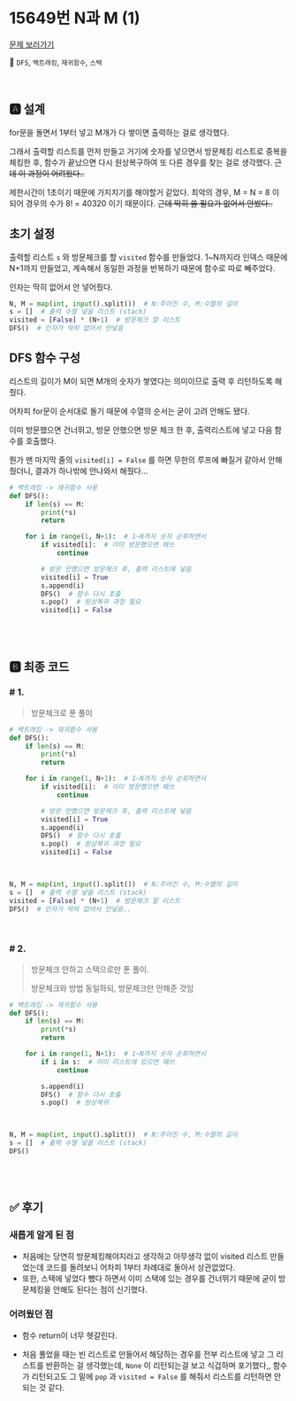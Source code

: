 # 15649번 N과 M (1)

[문제 보러가기](https://www.acmicpc.net/problem/15649)

🚩 `DFS`, `백트래킹`, `재귀함수`, `스택`

<br>

## 🅰 설계

for문을 돌면서 1부터 넣고 M개가 다 쌓이면 출력하는 걸로 생각했다.

그래서 출력할 리스트를 먼저 만들고 거기에 숫자를 넣으면서 방문체킹 리스트로 중복을 체킹한 후, 함수가 끝났으면 다시 원상복구하여 또 다른 경우를 찾는 걸로 생각했다.  ~~근데 이 과정이 어려웠다..~~

제한시간이 1초이기 때문에 가지치기를 해야할거 같았다. 최악의 경우, M = N = 8 이 되어 경우의 수가 8! = 40320 이기 때문이다.  ~~근데 딱히 쓸 필요가 없어서 안썼다..~~



## 초기 설정

출력할 리스트 `s` 와 방문체크를 할 `visited` 함수를 만들었다. 1~N까지라 인덱스 때문에 N+1까지 만들었고, 계속해서 동일한 과정을 반복하기 때문에 함수로 따로 빼주었다.

인자는 딱히 없어서 안 넣어줬다.

```python
N, M = map(int, input().split())  # N:주어진 수, M:수열의 길이
s = []  # 출력 수열 넣을 리스트 (stack)
visited = [False] * (N+1)  # 방문체크 할 리스트
DFS()  # 인자가 딱히 없어서 안넣음
```



## DFS 함수 구성

리스트의 길이가 M이 되면 M개의 숫자가 쌓였다는 의미이므로 출력 후 리턴하도록 해줬다.

어차피 for문이 순서대로 돌기 때문에 수열의 순서는 굳이 고려 안해도 됐다.

이미 방문했으면 건너뛰고, 방문 안했으면 방문 체크 한 후, 출력리스트에 넣고 다음 함수를 호출했다.

뭔가 맨 마지막 줄의 `visited[i] = False` 를 하면 무한의 루프에 빠질거 같아서 안해줬더니, 결과가 하나밖에 안나와서 해줬다...

```python
# 백트래킹 -> 재귀함수 사용
def DFS():
    if len(s) == M:
        print(*s)
        return

    for i in range(1, N+1):  # 1~N까지 숫자 순회하면서
        if visited[i]:  # 이미 방문했으면 패쓰
            continue

        # 방문 안했으면 방문체크 후, 출력 리스트에 넣음
        visited[i] = True
        s.append(i)
        DFS()  # 함수 다시 호출
        s.pop()  # 원상복귀 과정 필요
        visited[i] = False
```

<br><br>

## 🅱 최종 코드

### # 1.

> 방문체크로 푼 풀이

```python
# 백트래킹 -> 재귀함수 사용
def DFS():
    if len(s) == M:
        print(*s)
        return

    for i in range(1, N+1):  # 1~N까지 숫자 순회하면서
        if visited[i]:  # 이미 방문했으면 패쓰
            continue

        # 방문 안했으면 방문체크 후, 출력 리스트에 넣음
        visited[i] = True
        s.append(i)
        DFS()  # 함수 다시 호출
        s.pop()  # 원상복귀 과정 필요
        visited[i] = False


        
N, M = map(int, input().split())  # N:주어진 수, M:수열의 길이
s = []  # 출력 수열 넣을 리스트 (stack)
visited = [False] * (N+1)  # 방문체크 할 리스트
DFS()  # 인자가 딱히 없어서 안넣음..
```

<br>

### # 2.

> 방문체크 안하고 스택으로만 푼 풀이. 
>
> 방문체크와 방법 동일하되, 방문체크만 안해준 것임

```python
# 백트래킹 -> 재귀함수 사용
def DFS():
    if len(s) == M:
        print(*s)
        return

    for i in range(1, N+1):  # 1~N까지 숫자 순회하면서
        if i in s:  # 이미 리스트에 있으면 패쓰
            continue

        s.append(i)
        DFS()  # 함수 다시 호출
        s.pop()  # 원상복귀


        
N, M = map(int, input().split())  # N:주어진 수, M:수열의 길이
s = []  # 출력 수열 넣을 리스트 (stack)
DFS()
```

 <br><br>

## ✅ 후기

### 새롭게 알게 된 점

- 처음에는 당연히 방문체킹해야지라고 생각하고 아무생각 없이 visited 리스트 만들었는데 코드를 돌려보니 어차피 1부터 차례대로 돌아서 상관없었다. 
- 또한, 스택에 넣었다 뺐다 하면서 이미 스택에 있는 경우를 건너뛰기 때문에 굳이 방문체킹을 안해도 된다는 점이 신기했다.

### 어려웠던 점

- 함수 return이 너무 헷갈린다.

- 처음 풀었을 때는 빈 리스트로 만들어서 해당하는 경우를 전부 리스트에 넣고 그 리스트를 반환하는 걸 생각했는데, `None` 이 리턴되는걸 보고 식겁하며 포기했다,, 함수가 리턴되고도 그 밑에 `pop` 과 `visited = False` 를 해줘서 리스트를 리턴하면 안되는 것 같다.